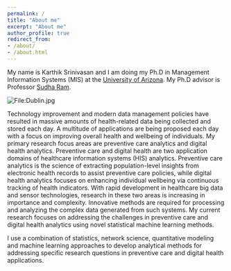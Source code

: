 ```yaml
---
permalink: /
title: "About me"
excerpt: "About me"
author_profile: true
redirect_from:
- /about/
- /about.html
---
```

My name is Karthik Srinivasan and I am doing my Ph.D in Management Information Systems (MIS) at the [University of Arizona](https://mis.eller.arizona.edu/). My Ph.D advisor is Professor [Sudha Ram](https://mis.eller.arizona.edu/people/sudha-ram).

<div class="wp-caption aligncenter" style="width: 250px; border: 0;">
  <p>
    <img class="aligncenter" src="http://karanalytics.com/images/Health_analytics.png" alt="File:Dublin.jpg" />
  </p>

  </p>
</div>

Technology improvement and modern data management policies have resulted in massive amounts of health-related data being collected and stored each day. A multitude of applications are being proposed each day with a focus on improving overall health and wellbeing of individuals. My primary research focus areas are preventive care analytics and digital health analytics. Preventive care and digital health are two application domains of healthcare information systems (HIS) analytics. Preventive care analytics is the science of extracting population-level insights from electronic health records to assist preventive care policies, while digital health analytics focuses on enhancing individual wellbeing via continuous tracking of health indicators. With rapid development in healthcare big data and sensor technologies, research in these two areas is increasing in importance and complexity. Innovative methods are required for processing and analyzing the complex data generated from such systems. My current research focuses on addressing the challenges in preventive care and digital health analytics using novel statistical machine learning methods.

I use a combination of statistics, network science, quantitative modeling and machine learning approaches to develop analytical methods for addressing specific research questions in preventive care and digital health applications.
